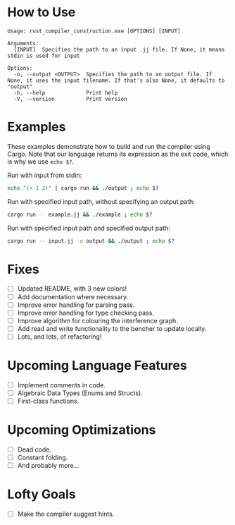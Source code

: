 # How to Use
```
Usage: rust_compiler_construction.exe [OPTIONS] [INPUT]

Arguments:
  [INPUT]  Specifies the path to an input .jj file. If None, it means stdin is used for input

Options:
  -o, --output <OUTPUT>  Specifies the path to an output file. If None, it uses the input filename. If that's also None, it defaults to "output"
  -h, --help             Print help
  -V, --version          Print version

```
# Examples
These examples demonstrate how to build and run the compiler using Cargo. 
Note that our language returns its expression as the exit code, which is why we use `echo $?`.

Run with input from stdin:
```sh
echo "(+ 1 2)" | cargo run && ./output ; echo $?
```
Run with specified input path, without specifying an output path:
```sh
cargo run -- example.jj && ./example ; echo $?
```
Run with specified input path and specified output path:
```sh
cargo run -- input.jj -o output && ./output ; echo $?
```

# Fixes
* [ ] Updated README, with 3 new colors!
* [ ] Add documentation where necessary.
* [ ] Improve error handling for parsing pass.
* [ ] Improve error handling for type checking pass.
* [ ] Improve algorithm for colouring the interference graph.
* [ ] Add read and write functionality to the bencher to update locally.
* [ ] Lots, and lots, of refactoring!

# Upcoming Language Features
* [ ] Implement comments in code.
* [ ] Algebraic Data Types (Enums and Structs).
* [ ] First-class functions.

# Upcoming Optimizations
* [ ] Dead code.
* [ ] Constant folding.
* [ ] And probably more...

# Lofty Goals
* [ ] Make the compiler suggest hints.

